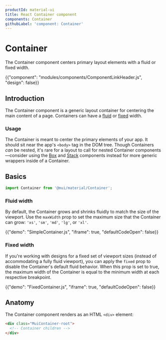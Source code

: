 ```yaml
---
productId: material-ui
title: React Container component
components: Container
githubLabel: 'component: Container'
---
```


# Container

<p class="description">The Container component centers primary layout elements with a fluid or fixed width.</p>

{{"component": "modules/components/ComponentLinkHeader.js", "design": false}}

## Introduction

The Container component is a generic layout container for centering the main content of a page.
Containers can have a [fluid](#fluid-width) or [fixed](#fixed-width) width.

### Usage

The Container is meant to center the primary elements of your app.
It should sit near the app's `<body>` tag in the DOM tree.
Though Containers _can_ be nested, it's rare for a layout to call for nested Container components—consider using the [Box](/material-ui/react-box/) and [Stack](/material-ui/react-stack/) components instead for more generic wrappers inside of a Container.

## Basics

```jsx
import Container from '@mui/material/Container';
```

### Fluid width

By default, the Container grows and shrinks fluidly to match the size of the viewport.
Use the `maxWidth` prop to set the maximum size that the Container can grow: `'xs'`, `'sm'`, `'md'`, `'lg'`, or `'xl'`.

{{"demo": "SimpleContainer.js", "iframe": true, "defaultCodeOpen": false}}

### Fixed width

If you're working with designs for a fixed set of viewport sizes (instead of accommodating a fully fluid viewport), you can apply the `fixed` prop to disable the Container's default fluid behavior.
When this prop is set to true, the maximum width of the Container is equal to the minimum width at each respective breakpoint.

{{"demo": "FixedContainer.js", "iframe": true, "defaultCodeOpen": false}}

## Anatomy

The Container component renders as an HTML `<div>` element:

```html
<div class="MuiContainer-root">
  <!-- Container children -->
</div>
```
